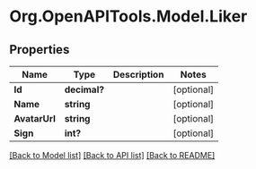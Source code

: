 # Org.OpenAPITools.Model.Liker
## Properties

Name | Type | Description | Notes
------------ | ------------- | ------------- | -------------
**Id** | **decimal?** |  | [optional] 
**Name** | **string** |  | [optional] 
**AvatarUrl** | **string** |  | [optional] 
**Sign** | **int?** |  | [optional] 

[[Back to Model list]](../README.md#documentation-for-models) [[Back to API list]](../README.md#documentation-for-api-endpoints) [[Back to README]](../README.md)

